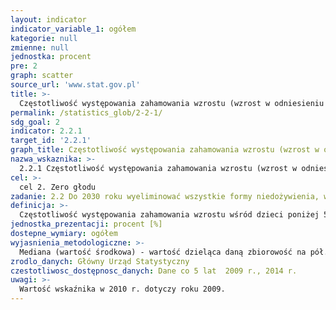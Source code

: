 ```yaml
---
layout: indicator
indicator_variable_1: ogółem
kategorie: null
zmienne: null
jednostka: procent
pre: 2
graph: scatter
source_url: 'www.stat.gov.pl'
title: >-
  Częstotliwość występowania zahamowania wzrostu (wzrost w odniesieniu do wieku, odchylenie standardowe mniejsze lub równe minus 2 w odniesieniu do mediany wzrostu wynikającej ze Standardów Wzrostu WHO dla Dzieci) wśród dzieci w wieku poniżej 5 lat
permalink: /statistics_glob/2-2-1/
sdg_goal: 2
indicator: 2.2.1
target_id: '2.2.1'
graph_title: Częstotliwość występowania zahamowania wzrostu (wzrost w odniesieniu do wieku, odchylenie standardowe mniejsze lub równe minus 2 w odniesieniu do mediany wzrostu wynikającej ze Standardów Wzrostu WHO dla Dzieci) wśród dzieci w wieku poniżej 5 lat
nazwa_wskaznika: >-
  2.2.1 Częstotliwość występowania zahamowania wzrostu (wzrost w odniesieniu do wieku, odchylenie standardowe mniejsze lub równe minus 2 w odniesieniu do mediany wzrostu wynikającej ze Standardów Wzrostu WHO dla Dzieci) wśród dzieci w wieku poniżej 5 lat
cel: >-
  cel 2. Zero głodu
zadanie: 2.2 Do 2030 roku wyeliminować wszystkie formy niedożywienia, w tym do 2025 r. zrealizować uzgodnione na szczeblu międzynarodowym zadania dotyczące zaburzeń wzrostu wśród dzieci poniżej piątego roku życia oraz zapewnić właściwą żywność dla dorastających dziewcząt, ciężarnych i karmiących kobiet oraz osób starszych
definicja: >-
  Częstotliwość występowania zahamowania wzrostu wśród dzieci poniżej 5 lat - wzrost równy lub niższy od -2 odchylenia standardowego mediany wzrostu dla danego wieku wg norm WHO (normy wzrostu dla dzieci).
jednostka_prezentacji: procent [%]
dostepne_wymiary: ogółem
wyjasnienia_metodologiczne: >-
  Mediana (wartość środkowa) - wartość dzieląca daną zbiorowość na pół. Poniżej i powyżej mediany znajduje się dokładnie po 50% jednostek danej zbiorowości. Jeżeli mediana wzrostu wynosi 120 cm, to znaczy, że wzrost u połowy osób danej zbiorowości jest niższy, a u drugiej połowy wyższy od 120 cm. Odchylenie standardowe - wskazuje jak bardzo wartości danej zmiennej są rozproszone wokół średniej, którą w rozpatrywanym wskaźniku stanowi mediana (wzrostu do wieku). Im niższa wartość odchylenia tym obserwacje są bardziej skupione wokół średniej.Wskaźnik obliczany jest na podstawie informacji pozyskanych z Europejskiego Ankietowego Badania Zdrowia (EHIS). Badanie to obejmuje osoby w wieku 15 lat i więcej w gospodarstwach domowych, mieszkające na terytorium danego kraju. W Polsce badaniem zostały objęte również dzieci w wieku 0-14 lat.
zrodlo_danych: Główny Urząd Statystyczny
czestotliwosc_dostępnosc_danych: Dane co 5 lat  2009 r., 2014 r.
uwagi: >-
  Wartość wskaźnika w 2010 r. dotyczy roku 2009.
---
```

